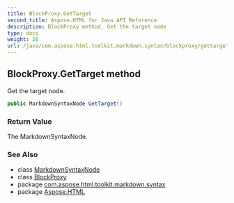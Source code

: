 ```yaml
---
title: BlockProxy.GetTarget
second_title: Aspose.HTML for Java API Reference
description: BlockProxy method. Get the target node
type: docs
weight: 20
url: /java/com.aspose.html.toolkit.markdown.syntax/blockproxy/gettarget/
---
```

## BlockProxy.GetTarget method

Get the target node.

```java
public MarkdownSyntaxNode GetTarget()
```

### Return Value

The MarkdownSyntaxNode.

### See Also

* class [MarkdownSyntaxNode](../../markdownsyntaxnode/)
* class [BlockProxy](../)
* package [com.aspose.html.toolkit.markdown.syntax](../../blockproxy/)
* package [Aspose.HTML](../../../)

